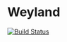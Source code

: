# Weyland

[![Build Status](https://travis-ci.org/smkell/weyland-cpp.svg?branch=release-0.1.0)](https://travis-ci.org/smkell/weyland-cpp)